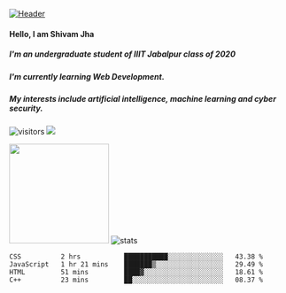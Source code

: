 [![Header](https://raw.githubusercontent.com/ShivamJhaa/ShivamJhaa/ShivamJhaa/readme_header.png "Header")](https://affectionate-kirch-521b34.netlify.app/)

#### **Hello, I am Shivam Jha**
##### I'm an undergraduate student of IIIT Jabalpur class of 2020
##### I'm currently learning Web Development.
##### My interests include artificial intelligence, machine learning and cyber security.

![visitors](https://visitor-badge.glitch.me/badge?page_id=${ShivamJhaa}.${ShivamJhaa})  <img src="https://img.shields.io/github/followers/ShivamJhaa?style=social">


<img height="180em" src="https://github-readme-stats.vercel.app/api?username=ShivamJhaa&show_icons=true&hide_border=true&&count_private=true&include_all_commits=true" />
<img src="https://img.shields.io/github/last-commit/ShivamJhaa/jsprojects" alt="stats">

<!--START_SECTION:waka-->
```text
CSS          2 hrs           ███████████░░░░░░░░░░░░░░   43.38 % 
JavaScript   1 hr 21 mins    ███████▒░░░░░░░░░░░░░░░░░   29.49 % 
HTML         51 mins         ████▓░░░░░░░░░░░░░░░░░░░░   18.61 % 
C++          23 mins         ██░░░░░░░░░░░░░░░░░░░░░░░   08.37 % 
```
<!--END_SECTION:waka-->




<!---
ShivamJhaa/ShivamJhaa is a ✨ special ✨ repository because its `README.md` (this file) appears on your GitHub profile.
You can click the Preview link to take a look at your changes.
--->
